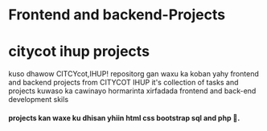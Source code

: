 # Frontend and backend-Projects

# citycot ihup projects
kuso dhawow CITCYcot,IHUP! repositorg gan waxu ka koban yahy frontend and backend projects from CITYCOT IHUP 
it's collection of tasks and projects kuwaso ka cawinayo hormarinta xirfadada frontend  and back-end development skils
#### projects kan waxe ku dhisan yhiin html css bootstrap sql and php 🌚.









